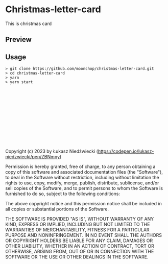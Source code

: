 # Christmas-letter-card

This is christmas card

## Preview

## Usage

```
> git clone https://github.com/moonchop/christmas-letter-card.git
> cd christmas-letter-card
> yarn
> yarn start
```








<br/><br/><br/><br/><br/><br/><br/><br/><br/><br/><br/>
Copyright (c) 2023 by Łukasz Niedźwiecki (https://codepen.io/lukasz-niedzwiecki/pen/ZBNmpy)

Permission is hereby granted, free of charge, to any person obtaining a copy of this software and associated documentation files (the "Software"), to deal in the Software without restriction, including without limitation the rights to use, copy, modify, merge, publish, distribute, sublicense, and/or sell copies of the Software, and to permit persons to whom the Software is furnished to do so, subject to the following conditions:

The above copyright notice and this permission notice shall be included in all copies or substantial portions of the Software.

THE SOFTWARE IS PROVIDED "AS IS", WITHOUT WARRANTY OF ANY KIND, EXPRESS OR IMPLIED, INCLUDING BUT NOT LIMITED TO THE WARRANTIES OF MERCHANTABILITY, FITNESS FOR A PARTICULAR PURPOSE AND NONINFRINGEMENT. IN NO EVENT SHALL THE AUTHORS OR COPYRIGHT HOLDERS BE LIABLE FOR ANY CLAIM, DAMAGES OR OTHER LIABILITY, WHETHER IN AN ACTION OF CONTRACT, TORT OR OTHERWISE, ARISING FROM, OUT OF OR IN CONNECTION WITH THE SOFTWARE OR THE USE OR OTHER DEALINGS IN THE SOFTWARE.

